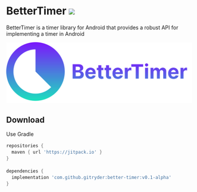 # BetterTimer [![](https://jitpack.io/v/gitryder/BetterTimer-Android.svg)](https://jitpack.io/#gitryder/BetterTimer-Android)

BetterTimer is a timer library for Android that provides a robust API for implementing a timer in Android

<p>
  <img src="static/better_timer_logo.svg" width="500"/>
</p>
 
 ## Download
 Use Gradle
 
 
```gradle
repositories {
  maven { url 'https://jitpack.io' }
}

dependencies {
  implementation 'com.github.gitryder:better-timer:v0.1-alpha'
}
```
